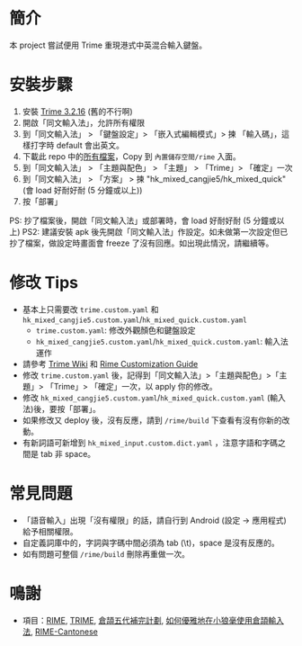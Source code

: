 
# 簡介

本 project 嘗試便用 Trime 重現港式中英混合輸入鍵盤。

# 安裝步驟

1. 安裝 [Trime 3.2.16](https://github.com/osfans/trime/releases) (舊的不行啊)
2. 開啟「同文輸入法」，允許所有權限
3. 到「同文輸入法」 > 「鍵盤設定」> 「嵌入式編輯模式」> 揀 「輸入碼」，這樣打字時 default 會出英文。
3. 下載此 repo 中的[所有檔案](https://github.com/goofyz/hk-mix-input/archive/refs/heads/main.zip)，Copy 到 `內置儲存空間/rime` 入面。
3. 到「同文輸入法」 > 「主題與配色」 > 「主題」 > 「Trime」> 「確定」一次
3. 到「同文輸入法」 > 「方案」 > 揀 "hk_mixed_cangjie5/hk_mixed_quick" (會 load 好耐好耐 (5 分鐘或以上))
3. 按「部署」

PS: 抄了檔案後，開啟「同文輸入法」或部署時，會 load 好耐好耐 (5 分鐘或以上)
PS2: 建議安裝 apk 後先開啟「同文輸入法」作設定。如未做第一次設定但已抄了檔案，做設定時畫面會 freeze 了沒有回應。如出現此情況，請繼續等。

# 修改 Tips

- 基本上只需要改  `trime.custom.yaml` 和 `hk_mixed_cangjie5.custom.yaml`/`hk_mixed_quick.custom.yaml`
    - `trime.custom.yaml`: 修改外觀顏色和鍵盤設定
    - `hk_mixed_cangjie5.custom.yaml`/`hk_mixed_quick.custom.yaml`: 輸入法運作
- 請參考 [Trime Wiki](https://github.com/osfans/trime/wiki/trime.yaml) 和 [Rime Customization Guide](https://github.com/rime/home/wiki/CustomizationGuide)
- 修改 `trime.custom.yaml` 後，記得到「同文輸入法」>「主題與配色」>「主題」>  「Trime」> 「確定」一次，以 apply 你的修改。
- 修改 `hk_mixed_cangjie5.custom.yaml`/`hk_mixed_quick.custom.yaml` (輸入法)後，要按「部署」。
- 如果修改又 deploy 後，沒有反應，請到 `/rime/build` 下查看有沒有你新的改動。
- 有新詞語可新增到 `hk_mixed_input.custom.dict.yaml` ，注意字語和字碼之間是 tab 非 space。

# 常見問題

- 「語音輸入」出現「沒有權限」的話，請自行到 Android (設定 -> 應用程式)給予相關權限。
- 自定義詞庫中的，字詞與字碼中間必須為 tab (\t)，space 是沒有反應的。
- 如有問題可整個 `/rime/build` 刪除再重做一次。

# 鳴謝

- 項目：[RIME], [TRIME], [倉頡五代補完計劃], [如何優雅地在小狼毫使用倉頡輸入法], [RIME-Cantonese]

[RIME]: http://rime.im
[TRIME]: https://github.com/osfans/trime
[倉頡五代補完計劃]: https://github.com/Jackchows/Cangjie5
[RIME-Cantonese]: https://github.com/rime/rime-cantonese
[如何優雅地在小狼毫使用倉頡輸入法]: https://github.com/qingchen239/RimeCangjieInputConfiguration